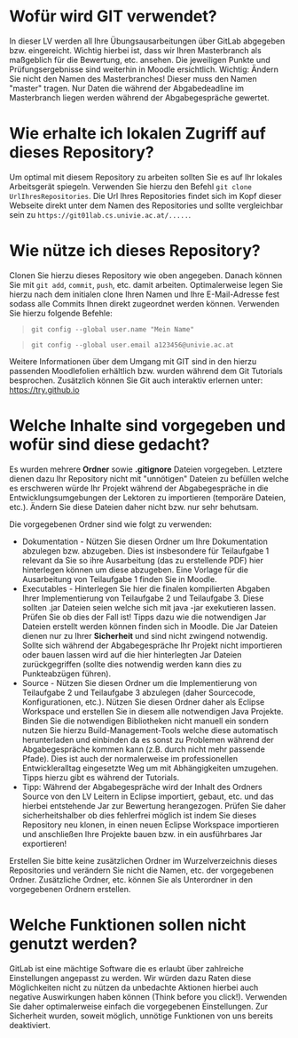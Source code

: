 # Wofür wird GIT verwendet?

In dieser LV werden all Ihre Übungsausarbeitungen über GitLab abgegeben bzw. eingereicht. Wichtig hierbei ist, dass wir Ihren Masterbranch als maßgeblich für die Bewertung, etc. ansehen. Die jeweiligen Punkte und Prüfungsergebnisse sind weiterhin in Moodle ersichtlich. Wichtig: Ändern Sie nicht den Namen des Masterbranches! Dieser muss den Namen "master" tragen. Nur Daten die während der Abgabedeadline im Masterbranch liegen werden während der Abgabegespräche gewertet.

# Wie erhalte ich lokalen Zugriff auf dieses Repository?

Um optimal mit diesem Repository zu arbeiten sollten Sie es auf Ihr lokales Arbeitsgerät spiegeln. Verwenden Sie hierzu den Befehl `git clone UrlIhresRepositories`. Die Url Ihres Repositories findet sich im Kopf dieser Webseite direkt unter dem Namen des Repositories und sollte vergleichbar sein zu `https://git01lab.cs.univie.ac.at/.....`. 

# Wie nütze ich dieses Repository?

Clonen Sie hierzu dieses Repository wie oben angegeben. Danach können Sie mit `git add`, `commit`, `push`, etc. damit arbeiten. Optimalerweise legen Sie hierzu nach dem initialen clone Ihren Namen und Ihre E-Mail-Adresse fest sodass alle Commits Ihnen direkt zugeordnet werden können. Verwenden Sie hierzu folgende Befehle:

> `git config --global user.name "Mein Name"`

> `git config --global user.email a123456@univie.ac.at`

Weitere Informationen über dem Umgang mit GIT sind in den hierzu passenden Moodlefolien erhältlich bzw. wurden während dem Git Tutorials besprochen. Zusätzlich können Sie Git auch interaktiv erlernen unter: https://try.github.io

# Welche Inhalte sind vorgegeben und wofür sind diese gedacht?

Es wurden mehrere **Ordner** sowie **.gitignore** Dateien vorgegeben. Letztere dienen dazu Ihr Repository nicht mit "unnötigen" Dateien zu befüllen welche es erschweren würde Ihr Projekt während der Abgabegespräche in die Entwicklungsumgebungen der Lektoren zu importieren (temporäre Dateien, etc.). Ändern Sie diese Dateien daher nicht bzw. nur sehr behutsam. 

Die vorgegebenen Ordner sind wie folgt zu verwenden:
* Dokumentation - Nützen Sie diesen Ordner um Ihre Dokumentation abzulegen bzw. abzugeben. Dies ist insbesondere für Teilaufgabe 1 relevant da Sie so ihre Ausarbeitung (das zu erstellende PDF) hier hinterlegen können um diese abzugeben. Eine Vorlage für die Ausarbeitung von Teilaufgabe 1 finden Sie in Moodle.
* Executables - Hinterlegen Sie hier die finalen kompilierten Abgaben Ihrer Implementierung von Teilaufgabe 2 und Teilaufgabe 3. Diese sollten .jar Dateien seien welche sich mit java -jar <NameDerJarDatei> exekutieren lassen. Prüfen Sie ob dies der Fall ist! Tipps dazu wie die notwendigen Jar Dateien erstellt werden können finden sich in Moodle. Die Jar Dateien dienen nur zu Ihrer **Sicherheit** und sind nicht zwingend notwendig. Sollte sich während der Abgabegespräche Ihr Projekt nicht importieren oder bauen lassen wird auf die hier hinterlegten Jar Dateien zurückgegriffen (sollte dies notwendig werden kann dies zu Punkteabzügen führen). 
* Source - Nützen Sie diesen Ordner um die Implementierung von Teilaufgabe 2 und Teilaufgabe 3 abzulegen (daher Sourcecode, Konfigurationen, etc.). Nützen Sie diesen Ordner daher als Eclipse Workspace und erstellen Sie in diesem alle notwendigen Java Projekte. Binden Sie die notwendigen Bibliotheken nicht manuell ein sondern nutzen Sie hierzu Build-Management-Tools welche diese automatisch herunterladen und einbinden da es sonst zu Problemen während der Abgabegespräche kommen kann (z.B. durch nicht mehr passende Pfade). Dies ist auch der normalerweise im professionellen Entwickleralltag eingesetzte Weg um mit Abhängigkeiten umzugehen. Tipps hierzu gibt es während der Tutorials. 
* Tipp: Während der Abgabegespräche wird der Inhalt des Ordners Source von den LV Leitern in Eclipse importiert, gebaut, etc. und das hierbei entstehende Jar zur Bewertung herangezogen. Prüfen Sie daher sicherheitshalber ob dies fehlerfrei möglich ist indem Sie dieses Repository neu klonen, in einen neuen Eclipse Workspace importieren und anschließen Ihre Projekte bauen bzw. in ein ausführbares Jar exportieren!
 
Erstellen Sie bitte keine zusätzlichen Ordner im Wurzelverzeichnis dieses Repositories und verändern Sie nicht die Namen, etc. der vorgegebenen Ordner. Zusätzliche Ordner, etc. können Sie als Unterordner in den vorgegebenen Ordnern erstellen.

# Welche Funktionen sollen nicht genutzt werden?

GitLab ist eine mächtige Software die es erlaubt über zahlreiche Einstellungen angepasst zu werden. Wir würden dazu Raten diese Möglichkeiten nicht zu nützen da unbedachte Aktionen hierbei auch negative Auswirkungen haben können (Think before you click!). Verwenden Sie daher optimalerweise einfach die vorgegebenen Einstellungen. Zur Sicherheit wurden, soweit möglich, unnötige Funktionen von uns bereits deaktiviert.
